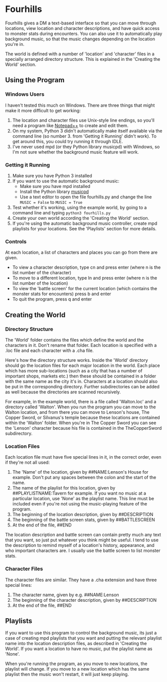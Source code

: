
# Fourhills
Fourhills gives a DM a text-based interface so that you can move through locations, view location and character descriptions, and have quick access to monster stats during encounters. You can also use it to automatically play background music, so that the music changes depending on the location you're in.

The world is defined with a number of 'location' and 'character' files in a specially arranged directory structure. This is explained in the 'Creating the World' section.

## Using the Program

### Windows Users
I haven't tested this much on Windows. There are three things that might make it more difficult to get working:

1. The location and character files use Unix-style line endings, so you'll need a program like [Notepad++](http://notepad-plus-plus.org/) to create and edit them.
2. On my system, Python 3 didn't automatically make itself available via the command line (so number 3. from 'Getting it Running' didn't work). To get around this, you could try running it through IDLE.
3. I've never used mpd (or they Python library musicpd) with Windows, so I'm not sure whether the background music feature will work.

### Getting it Running
1. Make sure you have Python 3 installed
2. If you want to use the automatic background music:
   - Make sure you have mpd installed
   - Install the Python library [musicpd](https://pypi.python.org/pypi/python-musicpd)
   - Use a text editor to open the file fourhills.py and change the line `MUSIC = False` to `MUSIC = True`
3. Test whether it's working, using the example world, by going to a command line and typing `python3 fourhills.py`
4. Create your own world according the 'Creating the World' section.
5. If you're using the automatic background music controller, create mpd playlists for your locations. See the 'Playlists' section for more details.

### Controls
At each location, a list of characters and places you can go from there are given.

* To view a character description, type cn and press enter (where n is the list number of the character)
* To move to a different location, type ln and press enter (where n is the list number of the location)
* To view the 'battle screen' for the current location (which contains the monster stats for encounters) press b and enter
* To quit the program, press q and enter

## Creating the World

### Directory Structure
The 'World' folder contains the files which define the world and the characters in it. Don't rename that folder. Each location is specified with a .loc file and each character with a .cha file.

Here's how the directory structure works. Inside the 'World' directory should go the location files for each major location in the world. Each place which has more sub-locations (such as a city that has a number of important shops, markets etc.) then these should be contained in a folder with the same name as the city it's in. Characters at a location should also be put in the corresponding directory. Further subdirectories can be added as well because the directories are scanned recursively.

For example, in the example world, there is a file called 'Walton.loc' and a directory called 'Walton'. When you run the program you can move to the Walton location, and from there you can move to Lenson's house, The Copper Sword, or Silvanus's temple because these locations are contained within the 'Walton' folder. When you're in The Copper Sword you can see the 'Lenson' character because his file is contained in the TheCopperSword subdirectory.

### Location Files

Each location file must have five special lines in it, in the correct order, even if they're not all used:

1. The 'Name' of the location, given by ##NAME:Lenson's House for example. Don't put any spaces between the colon and the start of the name.
2. The name of the playlist for this location, given by ##PLAYLISTNAME:Tavern for example. If you want no music at a particular location, use 'None' as the playlist name. This line must be included even if you're not using the music-playing feature of the program.
3. The beginning of the location description, given by ##DESCRIPTION
4. The beginning of the battle screen stats, given by ##BATTLESCREEN
5. At the end of the file, ##END

The location description and battle screen can contain pretty much any text that you want, so just put whatever you think might be useful. I tend to use the description to remind myself of a location's history, appearance, and who important characters are. I usually use the battle screen to list monster stats.

### Character Files

The character files are similar. They have a .cha extension and have three special lines:

1. The character name, given by e.g. ##NAME:Lenson
3. The beginning of the character description, given by ##DESCRIPTION
5. At the end of the file, ##END

## Playlists
If you want to use this program to control the background music, its just a case of creating mpd playlists that you want and putting the relevant playlist name into the location description files, as described in 'Creating the World'. If you want a location to have no music, put the playlist name as 'None'.

When you're running the program, as you move to new locations, the playlist will change. If you move to a new location which has the same playlist then the music won't restart, it will just keep playing.
